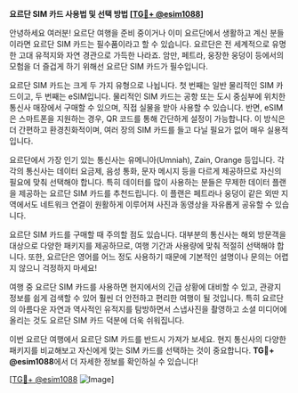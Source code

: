 **요르단 SIM 카드 사용법 및 선택 방법 [[TG💪+ @esim1088](https://t.me/s/esim1088)]**

안녕하세요 여러분! 요르단 여행을 준비 중이거나 이미 요르단에서 생활하고 계신 분들이라면 요르단 SIM 카드는 필수품이라고 할 수 있습니다. 요르단은 전 세계적으로 유명한 고대 유적지와 자연 경관으로 가득한 나라죠. 암만, 페트라, 웅장한 웅덩이 등에서의 모험을 더 즐겁게 하기 위해선 요르단 SIM 카드가 필수입니다.

요르단 SIM 카드는 크게 두 가지 유형으로 나뉩니다. 첫 번째는 일반 물리적인 SIM 카드이고, 두 번째는 eSIM입니다. 물리적인 SIM 카드는 공항 또는 도시 중심부에 위치한 통신사 매장에서 구매할 수 있으며, 직접 실물을 받아 사용할 수 있습니다. 반면, eSIM은 스마트폰을 지원하는 경우, QR 코드를 통해 간단하게 설정이 가능합니다. 이 방식은 더 간편하고 환경친화적이며, 여러 장의 SIM 카드를 들고 다닐 필요가 없어 매우 실용적입니다.

요르단에서 가장 인기 있는 통신사는 유메니아(Umniah), Zain, Orange 등입니다. 각각의 통신사는 데이터 요금제, 음성 통화, 문자 메시지 등을 다르게 제공하므로 자신의 필요에 맞춰 선택해야 합니다. 특히 데이터를 많이 사용하는 분들은 무제한 데이터 플랜을 제공하는 요르단 SIM 카드를 추천드립니다. 이 플랜은 페트라나 웅덩이 같은 외딴 지역에서도 네트워크 연결이 원활하게 이루어져 사진과 동영상을 자유롭게 공유할 수 있습니다.

요르단 SIM 카드를 구매할 때 주의할 점도 있습니다. 대부분의 통신사는 해외 방문객을 대상으로 다양한 패키지를 제공하므로, 여행 기간과 사용량에 맞춰 적절히 선택해야 합니다. 또한, 요르단은 영어를 어느 정도 사용하기 때문에 기본적인 설명이나 문의는 어렵지 않으니 걱정하지 마세요!

여행 중 요르단 SIM 카드를 사용하면 현지에서의 긴급 상황에 대비할 수 있고, 관광지 정보를 쉽게 검색할 수 있어 훨씬 더 안전하고 편리한 여행이 될 것입니다. 특히 요르단의 아름다운 자연과 역사적인 유적지를 탐방하면서 스냅사진을 촬영하고 소셜 미디어에 올리는 것도 요르단 SIM 카드 덕분에 더욱 쉬워집니다.

이번 요르단 여행에서 요르단 SIM 카드를 반드시 가져가 보세요. 현지 통신사의 다양한 패키지를 비교해보고 자신에게 맞는 SIM 카드를 선택하는 것이 중요합니다. **TG💪+ @esim1088**에서 더 자세한 정보를 확인하실 수 있습니다!

[[TG💪+ @esim1088](https://t.me/s/esim1088) ![Image](https://i.postimg.cc/Y0z9fWf4/image.png)]